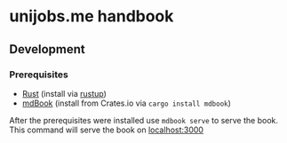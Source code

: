# unijobs.me handbook

## Development

### Prerequisites

- [Rust](https://www.rust-lang.org) (install via [rustup](https://rustup.rs))
- [mdBook](https://github.com/rust-lang-nursery/mdBook) (install from Crates.io via `cargo install mdbook`)

After the prerequisites were installed use `mdbook serve` to serve the book. 
This command will serve the book on [localhost:3000](http://localhost:3000)